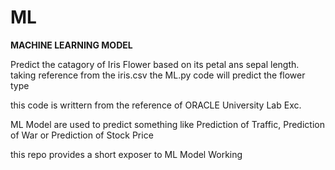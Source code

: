 # ML

**MACHINE LEARNING MODEL**

Predict the catagory of Iris Flower based on its petal ans sepal length. 
taking reference from the iris.csv the ML.py code will predict the flower type

this code is writtern from the reference of ORACLE University Lab Exc.

ML Model are used to predict something like Prediction of Traffic, Prediction of War or Prediction of Stock Price 

this repo provides a short exposer to ML Model Working
